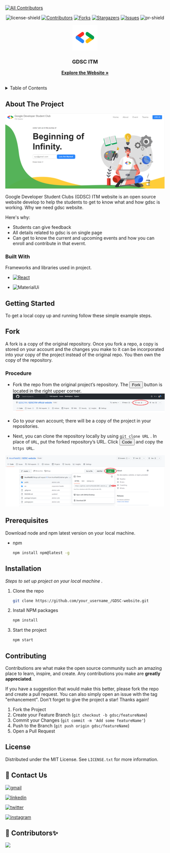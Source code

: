 <a name="readme-top"></a>
<!-- ALL-CONTRIBUTORS-BADGE:START - Do not remove or modify this section -->
[![All Contributors](https://img.shields.io/badge/all_contributors-2-orange.svg?style=flat-square)](#contributors-)
<!-- ALL-CONTRIBUTORS-BADGE:END -->

<div align="center">

![license-shield]
[![Contributors][contributors-shield]][contributors-url]
[![Forks][forks-shield]][forks-url]
[![Stargazers][stars-shield]][stars-url]
[![Issues][issues-shield]][issues-url]
![pr-shield]

</div>


<!-- PROJECT LOGO -->
<div align="center">
  <a href="https://github.com/GDSCITM/GDSCITM-official-website">
    <img src="public/images/GDSC LOGO 1.svg" alt="Logo" width="80" height="80">
  </a>
  <h3 align="center">GDSC ITM</h3>
  <p align="center">
    <a href="https://gdscitm.netlify.app"><strong>Explore the Website »</strong></a>
    <br />
    <br />
  </p>
</div>



<!-- TABLE OF CONTENTS -->
<details>
  <summary>Table of Contents</summary>
  <ol>
    <li>
      <a href="#about-the-project">About The Project</a>
      <ul>
        <li><a href="#built-with">Built With</a></li>
      </ul>
    </li>
    <li>
      <a href="#getting-started">Getting Started</a>
      <ul>
        <li><a href="#fork">Fork</a></li>
        <li><a href="#prerequisites">Prerequisites</a></li>
        <li><a href="#installation">Installation</a></li>
      </ul>
    </li>
    <li><a href="#contributing">Contributing</a></li>
    <li><a href="#license">License</a></li>
    <li><a href="#contact">Contact</a></li>
  </ol>
</details>



<!-- ABOUT THE PROJECT -->
## About The Project

[![Product Name Screen Shot](public/images/assets/readmeImages/website.png)](https://github.com/GDSCITM/GDSCITM-official-website)

Google Developer Student Clubs (GDSC) ITM website is an open source website develop to help the students to get to know what and how gdsc is working. Why we need gdsc website.

Here's why:
* Students can give feedback
* All details related to gdsc is on single page
* Can get to know the current and upcoming events and how you can enroll and contribute in that evernt.

### Built With

Frameworks and libraries used in project.

* [![React][React.js]][React-url]

* ![MaterialUi][mui]



<!-- GETTING STARTED -->
## Getting Started

To get a local copy up and running follow these simple example steps.


## Fork
A fork is a copy of the original repository. Once you fork a repo, a copy is stored on your account and the changes you make to it can be incorporated into your copy of the project instead of the original repo. You then own the copy of the repository.

### Procedure
* Fork the repo from the original project’s repository. The <button>Fork</button> button is located in the right upper corner.
![fork-image](public/images/assets/readmeImages/Fork.png)

* Go to your own account; there will be a copy of the project in your repositories.

* Next, you can clone the repository locally by using `git clone URL` . In place of `URL`, put the forked repository’s URL. Click <button>Code</button> and copy the `https URL`.

![clone-image](public/images/assets/readmeImages/clone.png)

## Prerequisites

Download node and npm latest version on your local machine.
* npm
  ```sh
  npm install npm@latest -g
  ```

## Installation

_Steps to set up project on your local machine ._

1. Clone the repo
   ```sh
   git clone https://github.com/your_username_/GDSC-website.git
   ```
2. Install NPM packages
   ```sh
   npm install
   ```
3. Start the project
    ```sh 
    npm start
    ```

<!-- CONTRIBUTING -->
## Contributing

Contributions are what make the open source community such an amazing place to learn, inspire, and create. Any contributions you make are **greatly appreciated**.

If you have a suggestion that would make this better, please fork the repo and create a pull request. You can also simply open an issue with the tag "enhancement".
Don't forget to give the project a star! Thanks again!

1. Fork the Project
2. Create your Feature Branch (`git checkout -b gdsc/featureName`)
3. Commit your Changes (`git commit -m 'Add some featureName'`)
4. Push to the Branch (`git push origin gdsc/featureName`)
5. Open a Pull Request



<!-- LICENSE -->
## License

Distributed under the MIT License. See `LICENSE.txt` for more information.



<!-- CONTACT -->
## 🔗 Contact Us
[![gmail](https://img.shields.io/badge/Gmail-D14836?style=for-the-badge&logo=gmail&logoColor=white)](gdsc.tech@itmgoi.in)

[![linkedin](https://img.shields.io/badge/linkedin-0A66C2?style=for-the-badge&logo=linkedin&logoColor=white)](https://www.linkedin.com/groups/9220794)

[![twitter](https://img.shields.io/badge/twitter-1DA1F2?style=for-the-badge&logo=twitter&logoColor=white)](https://twitter.com/GDSCITM?t=hS78uYXiSkN1sHhrs5jELQ&s=08)

[![instagram](https://img.shields.io/badge/instagram-cd486b?style=for-the-badge&logo=instagram&logoColor=pink)](https://www.instagram.com/gdscitm?r=nametag)





<!-- MARKDOWN LINKS & IMAGES -->
<!-- https://www.markdownguide.org/basic-syntax/#reference-style-links -->
[contributors-shield]: https://img.shields.io/github/contributors/GDSCITM/GDSCITM-official-website?style=plastic?style=plastic
[contributors-url]: https://github.com/GDSCITM/GDSCITM-official-website/graphs/contributors
[pr-shield]: https://img.shields.io/github/issues-pr/GDSCITM/GDSCITM-official-website?style=plastic
[issue-shield]: https://img.shields.io/github/issues/GDSCITM/GDSCITM-official-website?style=plastic
[forks-shield]: https://img.shields.io/github/forks/GDSCITM/GDSCITM-official-website?style=plastic?style=plastic
[forks-url]: https://github.com/GDSCITM/GDSCITM-official-website/network/members
[stars-shield]: https://img.shields.io/github/stars/GDSCITM/GDSCITM-official-website?style=plastic?style=plastic
[stars-url]: https://github.com/GDSCITM/GDSCITM-official-website/stargazers
[issues-shield]: https://img.shields.io/github/issues/GDSCITM/GDSCITM-official-website?style=plastic?style=plastic
[issues-url]: https://github.com/GDSCITM/GDSCITM-official-website/issues
[license-shield]: https://img.shields.io/github/license/GDSCITM/GDSCITM-official-website?style=plastic?style=plastic
[license-url]: https://github.com/GDSCITM/GDSCITM-official-website/blob/master/LICENSE.txt
[product-screenshot]: public/assests/readmeImages/screenshot.png
[React.js]: https://img.shields.io/badge/React-20232A?style=plastic&logo=react&logoColor=61DAFB
[React-url]: https://reactjs.org/
[mui]: https://img.shields.io/badge/MaterialUi-20232A?style=plastic&logo=MUI&logoColor=007FFF
[fork-image]: public/assests/readmeImages/fork.png
[clone-image]: public/assests/readmeImages/clone.png

<!-- CONTRIBUTORS -->
## 🔗 Contributors✨

<a href="https://github.com/GDSCITM/GDSCITM-official-website/graphs/contributors">
  <img src="https://contrib.rocks/image?repo=GDSCITM/GDSCITM-official-website" />
</a>


<!-- ## Contributors ✨ -->

<!-- Thanks goes to these wonderful people ([emoji key](https://allcontributors.org/docs/en/emoji-key)): -->

<!-- ALL-CONTRIBUTORS-LIST:START - Do not remove or modify this section -->
<!-- prettier-ignore-start -->
<!-- markdownlint-disable -->


<!-- markdownlint-restore -->
<!-- prettier-ignore-end -->

<!-- ALL-CONTRIBUTORS-LIST:END -->

<!-- This project follows the [all-contributors](https://github.com/all-contributors/all-contributors) specification. Contributions of any kind welcome! -->
